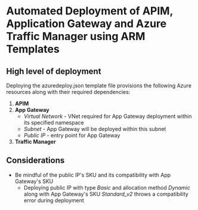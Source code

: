 # Automated Deployment of APIM, Application Gateway and Azure Traffic Manager using ARM Templates

## High level of deployment
Deploying the azuredeploy.json template file provisions the following Azure resources along with their required dependencies:
1. **APIM**
2. **App Gateway**
   - *Virtual Network* - VNet required for App Gateway deployment within its specified namespace
   - *Subnet* - App Gateway will be deployed within this subnet
   - *Public IP* - entry point for App Gateway
3. **Traffic Manager**

## Considerations
* Be mindful of the public IP's SKU and its compatibility with App Gateway's SKU
  - Deploying public IP with type *Basic* and allocation method *Dynamic* along with App Gateway's SKU *Standard_v2* throws a compatibility error during deployment
